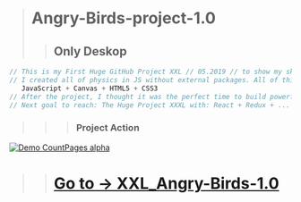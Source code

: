 > # Angry-Birds-project-1.0
>> ## Only Deskop
```js 
// This is my First Huge GitHub Project XXL // 05.2019 // to show my skills. 
// I created all of physics in JS without external packages. All of this is only:  
   JavaScript + Canvas + HTML5 + CSS3   
// After the project, I thought it was the perfect time to build powerful things and incredible magic everywhere.
// Next goal to reach: The Huge Project XXXL with: React + Redux + ...
```
>>> ### Project Action
[![Demo CountPages alpha](https://github.com/LukaszKolodziejski/XXL_Angry-Birds-1.0/blob/angryBirds-edits_1.0.1/video/videoGIF.gif)](https://lukaszkolodziejski.github.io/XXL_Angry-Birds-1.0/)

>> # [Go to -> XXL_Angry-Birds-1.0](https://lukaszkolodziejski.github.io/XXL_Angry-Birds-1.0/)

